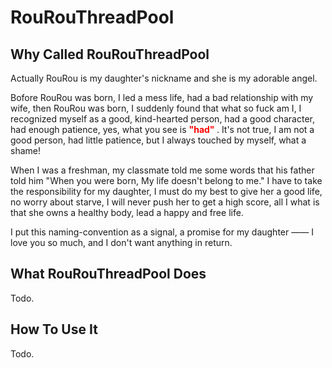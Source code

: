 # RouRouThreadPool

## __Why Called RouRouThreadPool__  

Actually RouRou is my daughter's nickname and she is my adorable angel.  

Bofore RouRou was born, I led a mess life, had a bad relationship with my wife, then RouRou was born, I suddenly found that what so fuck am I, I recognized myself as a good, kind-hearted person, had a good character, had enough patience, yes, what you see is __<font color=red> "had" </font>__. It's not true, I am not a good person, had little patience, but I  always touched by myself, what a shame!  

When I was a freshman, my classmate told me some words that his father told him "When you were born, My life doesn't belong to me." I have to take the responsibility for my daughter, I must do my best to give her a good life, no worry about starve, I will never push her to get a high score, all I what is that she owns a healthy body, lead a happy and free life. 

I put this naming-convention as a signal, a promise for my daughter —— I love you so much, and I don't want anything in return.

## __What RouRouThreadPool Does__ 

Todo.


## __How To Use It__

Todo.



